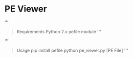 # PE Viewer
'''
> Requirements
  > Python 2.x
  > pefile module
'''

'''
> Usage
  > pip install pefile
  > python pe_viewer.py [PE File]
'''
